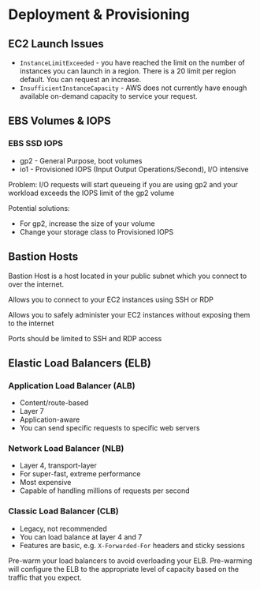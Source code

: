 # Deployment & Provisioning

## EC2 Launch Issues
* `InstanceLimitExceeded` - you have reached the limit on the number of instances you can launch in a region. There is a 20 limit per region default. You can request an increase.
* `InsufficientInstanceCapacity` - AWS does not currently have enough available on-demand capacity to service your request.

## EBS Volumes & IOPS
### EBS SSD IOPS
* gp2 - General Purpose, boot volumes
* io1 - Provisioned IOPS (Input Output Operations/Second), I/O intensive

Problem: I/O requests will start queueing if you are using gp2 and your workload exceeds the IOPS limit of the gp2 volume

Potential solutions:
* For gp2, increase the size of your volume
* Change your storage class to Provisioned IOPS

## Bastion Hosts
Bastion Host is a host located in your public subnet which you connect to over the internet.

Allows you to connect to your EC2 instances using SSH or RDP

Allows you to safely administer your EC2 instances without exposing them to the internet

Ports should be limited to SSH and RDP access

## Elastic Load Balancers (ELB)

### Application Load Balancer (ALB)
* Content/route-based 
* Layer 7
* Application-aware
* You can send specific requests to specific web servers

### Network Load Balancer (NLB)
* Layer 4, transport-layer
* For super-fast, extreme performance
* Most expensive
* Capable of handling millions of requests per second

### Classic Load Balancer (CLB)
* Legacy, not recommended
* You can load balance at layer 4 and 7
* Features are basic, e.g. `X-Forwarded-For` headers and sticky sessions

Pre-warm your load balancers to avoid overloading your ELB. Pre-warming will configure the ELB to the appropriate level of capacity based on the traffic that you expect.